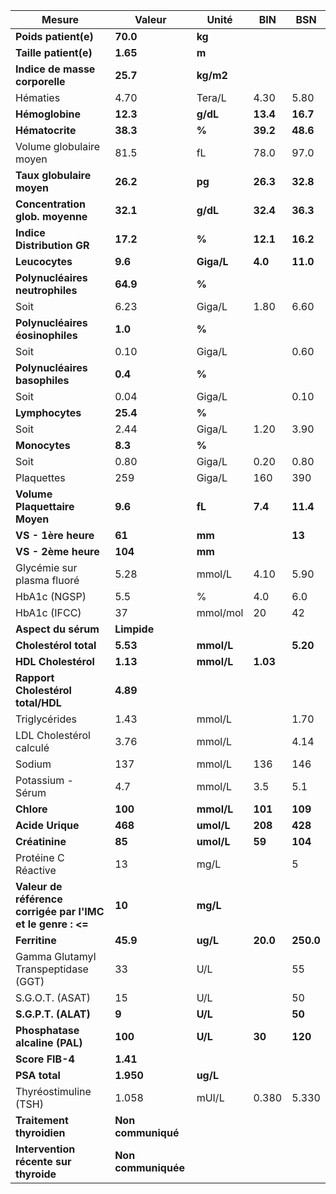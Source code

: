 |                           Mesure                          |       Valeur      |   Unité  |   BIN  |   BSN   |
|-----------------------------------------------------------|-------------------|----------|--------|---------|
|                    **Poids patient(e)**                   |      **70.0**     |  **kg**  |        |         |
|                   **Taille patient(e)**                   |      **1.65**     |   **m**  |        |         |
|               **Indice de masse corporelle**              |      **25.7**     | **kg/m2**|        |         |
|                          Hématies                         |        4.70       |  Tera/L  |  4.30  |   5.80  |
|                      **Hémoglobine**                      |      **12.3**     | **g/dL** |**13.4**| **16.7**|
|                      **Hématocrite**                      |      **38.3**     |   **%**  |**39.2**| **48.6**|
|                  Volume globulaire moyen                  |        81.5       |    fL    |  78.0  |   97.0  |
|                 **Taux globulaire moyen**                 |      **26.2**     |  **pg**  |**26.3**| **32.8**|
|              **Concentration glob. moyenne**              |      **32.1**     | **g/dL** |**32.4**| **36.3**|
|                 **Indice Distribution GR**                |      **17.2**     |   **%**  |**12.1**| **16.2**|
|                       **Leucocytes**                      |      **9.6**      |**Giga/L**| **4.0**| **11.0**|
|              **Polynucléaires neutrophiles**              |      **64.9**     |   **%**  |        |         |
|                            Soit                           |        6.23       |  Giga/L  |  1.80  |   6.60  |
|              **Polynucléaires éosinophiles**              |      **1.0**      |   **%**  |        |         |
|                            Soit                           |        0.10       |  Giga/L  |        |   0.60  |
|               **Polynucléaires basophiles**               |      **0.4**      |   **%**  |        |         |
|                            Soit                           |        0.04       |  Giga/L  |        |   0.10  |
|                      **Lymphocytes**                      |      **25.4**     |   **%**  |        |         |
|                            Soit                           |        2.44       |  Giga/L  |  1.20  |   3.90  |
|                       **Monocytes**                       |      **8.3**      |   **%**  |        |         |
|                            Soit                           |        0.80       |  Giga/L  |  0.20  |   0.80  |
|                         Plaquettes                        |        259        |  Giga/L  |   160  |   390   |
|               **Volume Plaquettaire Moyen**               |      **9.6**      |  **fL**  | **7.4**| **11.4**|
|                    **VS - 1ère heure**                    |       **61**      |  **mm**  |        |  **13** |
|                    **VS - 2ème heure**                    |      **104**      |  **mm**  |        |         |
|                 Glycémie sur plasma fluoré                |        5.28       |  mmol/L  |  4.10  |   5.90  |
|                       HbA1c  (NGSP)                       |        5.5        |     %    |   4.0  |   6.0   |
|                       HbA1c  (IFCC)                       |         37        | mmol/mol |   20   |    42   |
|                    **Aspect du sérum**                    |    **Limpide**    |          |        |         |
|                   **Cholestérol total**                   |      **5.53**     |**mmol/L**|        | **5.20**|
|                    **HDL Cholestérol**                    |      **1.13**     |**mmol/L**|**1.03**|         |
|             **Rapport Cholestérol total/HDL**             |      **4.89**     |          |        |         |
|                       Triglycérides                       |        1.43       |  mmol/L  |        |   1.70  |
|                  LDL Cholestérol calculé                  |        3.76       |  mmol/L  |        |   4.14  |
|                           Sodium                          |        137        |  mmol/L  |   136  |   146   |
|                     Potassium - Sérum                     |        4.7        |  mmol/L  |   3.5  |   5.1   |
|                         **Chlore**                        |      **100**      |**mmol/L**| **101**| **109** |
|                      **Acide Urique**                     |      **468**      |**umol/L**| **208**| **428** |
|                       **Créatinine**                      |       **85**      |**umol/L**| **59** | **104** |
|                    Protéine C Réactive                    |         13        |   mg/L   |        |    5    |
|**Valeur de référence corrigée par l'IMC et le genre : <=**|       **10**      | **mg/L** |        |         |
|                       **Ferritine**                       |      **45.9**     | **ug/L** |**20.0**|**250.0**|
|            Gamma Glutamyl Transpeptidase (GGT)            |         33        |    U/L   |        |    55   |
|                      S.G.O.T. (ASAT)                      |         15        |    U/L   |        |    50   |
|                    **S.G.P.T. (ALAT)**                    |       **9**       |  **U/L** |        |  **50** |
|               **Phosphatase alcaline (PAL)**              |      **100**      |  **U/L** | **30** | **120** |
|                      **Score FIB-4**                      |      **1.41**     |          |        |         |
|                       **PSA total**                       |     **1.950**     | **ug/L** |        |         |
|                   Thyréostimuline (TSH)                   |       1.058       |   mUI/L  |  0.380 |  5.330  |
|                 **Traitement thyroidien**                 | **Non communiqué**|          |        |         |
|           **Intervention récente sur thyroide**           |**Non communiquée**|          |        |         |